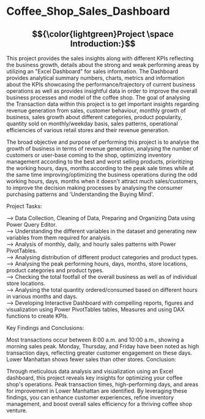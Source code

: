 # Coffee_Shop_Sales_Dashboard

## $${\color{lightgreen}Project \space Introduction:}$$ 

This project provides the sales insights along with different KPIs reflecting the business growth, details about the strong and weak performing areas by utilizing an "Excel Dashboard" for sales information. The Dashboard provides analytical summary numbers, charts, metrics and information about the KPIs showcasing the performance/trajectory of current business operations as well as provides insightful data in order to improve the overall business processes and model of the coffee shop. The goal of analysing the Transaction data within this project is to get important insights regarding revenue generation from sales, customer behaviour, monthly growth of business, sales growth about different categories, product popularity, quantity sold on monthly/weekday basis, sales patterns, operational efficiencies of various retail stores and their revenue generation.

The broad objective and purpose of performing this project is to analyse the growth of business in terms of revenue generation, analysing the number of customers or user-base coming to the shop, optimizing inventory management according to the best and worst selling products, prioritizing the working hours, days, months according to the peak sale times while at the same time improving/optimizing the business operations during the odd working hours, days, months when it doesn't attract much sales/customers, to improve the decision making processes by analysing the consumer purchasing patterns and 'Understanding the Buying Mind'.

Project Tasks:

--> Data Collection, Cleaning of Data, Preparing and Organizing Data using Power Query Editor.<br>
--> Understanding the different variables in the dataset and generating new variables from them required for analysis.<br>
--> Analysis of monthly, daily, and hourly sales patterns with Power PivotTables.<br>
--> Analysing distribution of different product categories and product types.<br>
--> Analysing the peak performing hours, days, months, store locations, product categories and product types.<br>
--> Checking the total footfall of the overall business as well as of individual store locations.<br>
--> Analysing the total quantity ordered/consumed based on different hours in various months and days.<br>
--> Developing Interactive Dashboard with compelling reports, figures and visualization using Power PivotTables tables, Measures and using DAX functions to create KPIs.<br>

Key Findings and Conclusions:

Most transactions occur between 8:00 a.m. and 10:00 a.m., showing a morning sales peak.
Monday, Thursday, and Friday have been noted as high transaction days, reflecting greater customer engagement on these days.
Lower Manhattan shows fewer sales than other stores.
Conclusion:

Through meticulous data analysis and visualization using an Excel dashboard, this project reveals key insights for optimizing your coffee shop's operations. Peak transaction times, high-performing days, and areas for improvement in Lower Manhattan are identified. By leveraging these findings, you can enhance customer experiences, refine inventory management, and boost overall sales efficiency for a thriving coffee shop venture.
